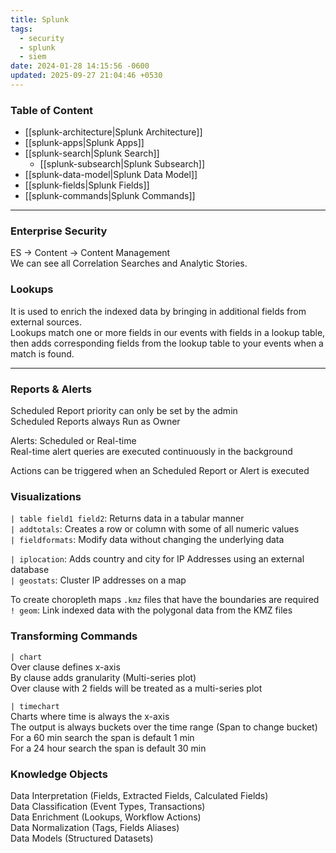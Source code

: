 ```yaml
---
title: Splunk
tags:
  - security
  - splunk
  - siem
date: 2024-01-28 14:15:56 -0600
updated: 2025-09-27 21:04:46 +0530
---
```


### Table of Content

- [[splunk-architecture|Splunk Architecture]]
- [[splunk-apps|Splunk Apps]]
- [[splunk-search|Splunk Search]]
	- [[splunk-subsearch|Splunk Subsearch]]
- [[splunk-data-model|Splunk Data Model]]
- [[splunk-fields|Splunk Fields]]
- [[splunk-commands|Splunk Commands]]

---

### Enterprise Security
ES → Content → Content Management  
We can see all Correlation Searches and Analytic Stories.  

### Lookups
It is used to enrich the indexed data by bringing in additional fields from external sources.  
Lookups match one or more fields in our events with fields in a lookup table, then adds corresponding fields from the lookup table to your events when a match is found.  

---

### Reports & Alerts

Scheduled Report priority can only be set by the admin  
Scheduled Reports always Run as Owner

Alerts: Scheduled or Real-time  
Real-time alert queries are executed continuously in the background   

Actions can be triggered when an Scheduled Report or Alert is executed  

### Visualizations

`| table field1 field2`: Returns data in a tabular manner  
`| addtotals`: Creates a row or column with some of all numeric values  
`| fieldformats`: Modify data without changing the underlying data  

`| iplocation`: Adds country and city for IP Addresses using an external database  
`| geostats`: Cluster IP addresses on a map

To create choropleth maps `.kmz` files that have the boundaries are required  
`! geom`: Link indexed data with the polygonal data from the KMZ files

### Transforming Commands

`| chart`  
Over clause defines x-axis  
By clause adds granularity (Multi-series plot)  
Over clause with 2 fields will be treated as a multi-series plot

`| timechart`  
Charts where time is always the x-axis  
The output is always buckets over the time range (Span to change bucket)    
For a 60 min search the span is default 1 min  
For a 24 hour search the span is default 30 min

### Knowledge Objects

Data Interpretation (Fields, Extracted Fields, Calculated Fields)  
Data Classification (Event Types, Transactions)  
Data Enrichment (Lookups, Workflow Actions)  
Data Normalization (Tags, Fields Aliases)  
Data Models (Structured Datasets)
